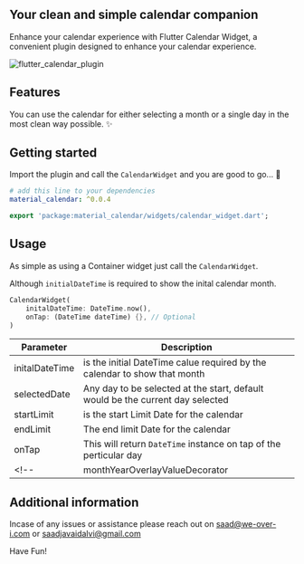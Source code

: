 ## Your clean and simple calendar companion


Enhance your calendar experience with Flutter Calendar Widget, a convenient plugin designed to enhance your calendar experience.


![flutter_calendar_plugin](https://github.com/saadjavaidalvi-weoveri/flutter_calendar/assets/85175211/3ed8ec1c-c731-4613-947d-92c0c98c81e4)

## Features

You can use the calendar for either selecting a month or a single day in the most clean way possible. ✨


## Getting started

Import the plugin and call the `CalendarWidget` and you are good to go... 🎉

```yaml
# add this line to your dependencies
material_calendar: ^0.0.4
```

```dart
export 'package:material_calendar/widgets/calendar_widget.dart';
```

## Usage

As simple as using a Container widget just call the `CalendarWidget`.

Although `initialDateTime` is required to show the inital calendar month.


```dart
CalendarWidget(
    initalDateTime: DateTime.now(),
    onTap: (DateTime dateTime) {}, // Optional
)
```

|Parameter|Description|
|-----------------------------------|--------------------------------------|
|initalDateTime   |is the initial DateTime calue required by the calendar to show that month|
|selectedDate    |Any day to be selected at the start, default would be the current day selected|
|startLimit      |is the start Limit Date for the calendar|
|endLimit |The end limit Date for the calendar|
|onTap |This will return `DateTime` instance on tap of the perticular day|
<!-- |monthYearOverlayValueDecorator |This is the decorator for the overlay that will have the option for selecting month or year while tapping from the header month name text in the main calendar| -->

## Additional information

Incase of any issues or assistance please reach out on [saad@we-over-i.com](mailto:saad@we-over-i.com) or [saadjavaidalvi@gmail.com](mailto:saadjavaidalvi@gmail.com)

Have Fun!